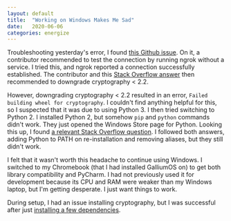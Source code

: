 ```yaml
---
layout: default
title:  "Working on Windows Makes Me Sad"
date:   2020-06-06
categories: energize
---
```


Troubleshooting yesterday's error, I found 
[this Github issue](https://github.com/3SpheresRoboticsProject/flask_ask_ros/issues/3). On it, a contributor 
recommended to test the connection by running ngrok without a service. I tried this, and ngrok reported a connection 
successfully established. The contributor and this [Stack Overflow answer](https://stackoverflow.com/a/49466811) then 
recommended to downgrade cryptography < 2.2.

However, downgrading cryptography < 2.2 resulted in an error, `Failed building wheel for cryptography`. I couldn't
find anything helpful for this, so I suspected that it was due to using Python 3. I then tried switching to Python 2.
I installed Python 2, but somehow `pip` and `python` commands didn't work. They just opened the Windows Store page for 
Python. Looking this up, I found 
[a relevant Stack Overflow question](https://stackoverflow.com/questions/58754860/cmd-opens-window-store-when-i-type-python). 
I followed both answers, adding Python to PATH on re-installation and removing aliases, but they still didn't work.

I felt that it wasn't worth this headache to continue using Windows. I switched to my Chromebook (that I had installed 
GalliumOS on) to get both library compatibility and PyCharm. I had not previously used it for development because its 
CPU and RAM were weaker than my Windows laptop, but I'm getting desperate. I just want things to work.

During setup, I had an issue installing cryptography, but I was successful after just 
[installing a few dependencies](https://stackoverflow.com/a/22210069).
